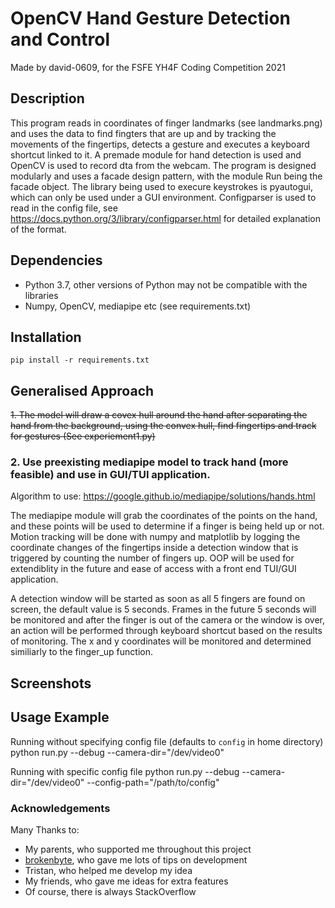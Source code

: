 # OpenCV Hand Gesture Detection and Control
Made by david-0609, for the FSFE YH4F Coding Competition 2021

## Description
This program reads in coordinates of finger landmarks (see landmarks.png) and uses the data to find fingters that are up and by tracking the movements of the fingertips, detects a gesture and executes a keyboard shortcut linked to it. A premade module for hand detection is used and OpenCV is used to record dta from the webcam. The program is designed modularly and uses a facade design pattern, with the module Run being the facade object. The library being used to execure keystrokes is pyautogui, which can only be used under a GUI environment. Configparser is used to read in the config file, see https://docs.python.org/3/library/configparser.html for detailed explanation of the format.

## Dependencies
- Python 3.7, other versions of Python may not be compatible with the libraries
- Numpy, OpenCV, mediapipe etc (see requirements.txt)

## Installation
	pip install -r requirements.txt

## Generalised Approach
<s> 1. The model will draw a covex hull around the hand after separating the hand from the background, using the convex hull, find fingertips and track for gestures (See experiement1.py) </s>
### 2. Use preexisting mediapipe model to track hand (more feasible) and use in GUI/TUI application.
Algorithm to use: https://google.github.io/mediapipe/solutions/hands.html

The mediapipe module will grab the coordinates of the points on the hand, and these points will be used to determine if a finger is being held up or not. Motion tracking will be done with numpy and matplotlib by logging the coordinate changes of the fingertips inside a detection window that is triggered by counting the number of fingers up.
OOP will be used for extendiblity in the future and ease of access with a front end TUI/GUI application.  

A detection window will be started as soon as all 5 fingers are found on screen, the default value is 5 seconds. Frames in the future 5 seconds will be monitored and after the finger is out of the camera or the window is over, an action will be performed through keyboard shortcut based on the results of monitoring. The x and y coordinates will be monitored and determined similiarly to the finger_up function.

## Screenshots

## Usage Example

Running without specifying config file (defaults to `config` in home directory)
	python run.py --debug --camera-dir="/dev/video0" 

Running with specific config file
    python run.py --debug --camera-dir="/dev/video0" --config-path="/path/to/config"
  
### Acknowledgements

Many Thanks to:
- My parents, who supported me throughout this project
- [brokenbyte](https://gitlab.com/brokenbyte/), who gave me lots of tips on development
- Tristan, who helped me develop my idea
- My friends, who gave me ideas for extra features
- Of course, there is always StackOverflow

